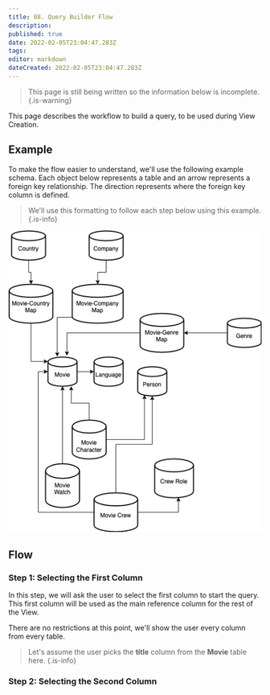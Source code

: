 ```yaml
---
title: 08. Query Builder Flow
description: 
published: true
date: 2022-02-05T23:04:47.283Z
tags: 
editor: markdown
dateCreated: 2022-02-05T23:04:47.283Z
---
```


> This page is still being written so the information below is incomplete.
{.is-warning}

This page describes the workflow to build a query, to be used during View Creation. 

## Example
To make the flow easier to understand, we'll use the following example schema. Each object below represents a table and an arrow represents a foreign key relationship. The direction represents where the foreign key column is defined.

> We'll use this formatting to follow each step below using this example.
{.is-info}


![movie_schema.png](/movie_schema.png)

## Flow

### Step 1: Selecting the First Column

In this step, we will ask the user to select the first column to start the query. This first column will be used as the main reference column for the rest of the View. 

There are no restrictions at this point, we'll show the user every column from every table.

> Let's assume the user picks the **title** column from the **Movie** table here.
{.is-info}

### Step 2: Selecting the Second Column


